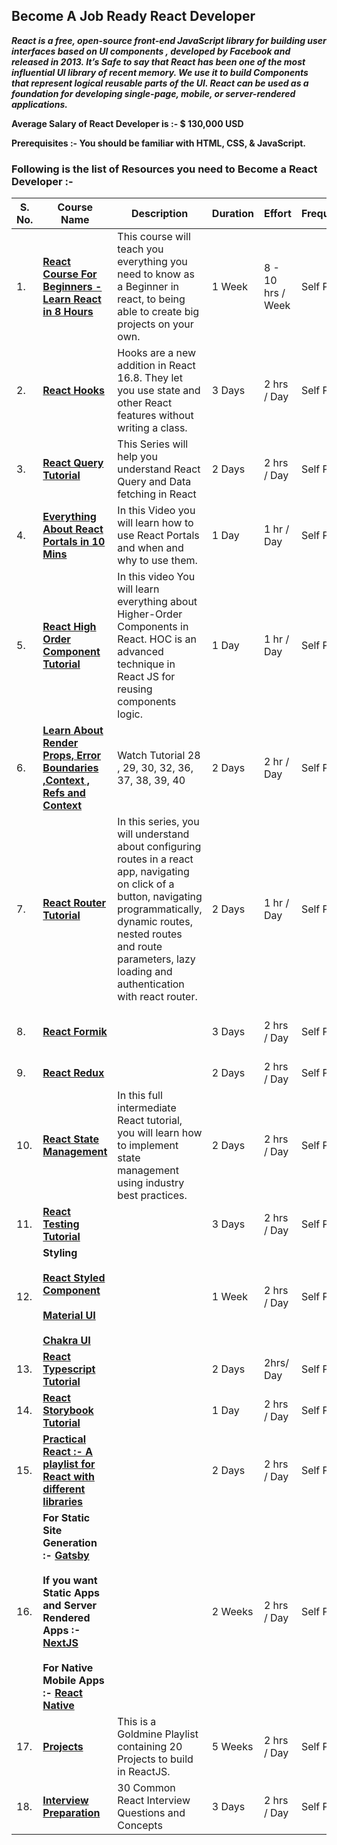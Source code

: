 ## Become A Job Ready React Developer

***React is a free, open-source front-end JavaScript library for building user interfaces based on UI components , developed by Facebook and released in 2013. It’s Safe to say that React has been one of the most influential UI library of recent memory. We use it to build Components that represent logical reusable parts of the UI. React can be used as a foundation for developing single-page, mobile, or server-rendered applications.***
  
**Average Salary of React Developer is :- $ 130,000 USD**
  
  
**Prerequisites :- You should be familiar with HTML, CSS, & JavaScript.**
  
  
### Following is the list of Resources you need to Become a React Developer :-

| S. No. |  Course Name | Description | Duration | Effort |  Frequency | Prerequisites | 
| ----    |  ----                  | ----               |  ----          | ----      | ----                |---- |
| 1. | **[React Course For Beginners - Learn React in 8 Hours](https://www.youtube.com/watch?v=f55qeKGgB_M&list=PLpPqplz6dKxW5ZfERUPoYTtNUNvrEebAR&index=19)** | This course will teach you everything you need to know as a Beginner in react, to being able to create big projects on your own. | 1 Week | 8 - 10 hrs / Week | Self Paced | Basic Understanding of HTML, CSS & JavaScript |
| 2. | **[React Hooks](https://youtube.com/playlist?list=PLC3y8-rFHvwisvxhZ135pogtX7_Oe3Q3A)** | Hooks are a new addition in React 16.8. They let you use state and other React features without writing a class. | 3 Days | 2 hrs / Day | Self Paced |  Basics of React, Functional & Class Components , props, state, etc |
|3.| **[React Query Tutorial](https://youtube.com/playlist?list=PLC3y8-rFHvwjTELCrPrcZlo6blLBUspd2)** | This Series will help you understand React Query and Data fetching in React | 2 Days | 2 hrs / Day | Self Paced | 1. React Fundamentals <br> <br> 2. React Hooks |
| 4. | **[Everything About React Portals in 10 Mins](https://youtu.be/_HkxuxZ5QO0)** | In this Video you will learn how to use React Portals and when and why to use them. | 1 Day | 1 hr / Day | Self Paced | React Fundamentals | 
| 5. | **[React High Order Component Tutorial](https://youtu.be/tsCoBd7xSK8)** | In this video You will learn everything about Higher-Order Components in React. HOC is an advanced technique in React JS for reusing components logic. | 1 Day | 1 hr / Day | Self Paced |  React Fundamentals | 
| 6.|**[Learn About Render Props, Error Boundaries ,Context , Refs and Context](https://www.youtube.com/watch?v=QFaFIcGhPoM&list=PLC3y8-rFHvwgg3vaYJgHGnModB54rxOk3&index=2)** | Watch Tutorial 28 , 29, 30, 32, 36, 37, 38, 39, 40 | 2 Days | 2 hr / Day | Self Paced  |React Fundamentals|
| 7.|**[React Router Tutorial](https://youtube.com/playlist?list=PLC3y8-rFHvwjkxt8TOteFdT_YmzwpBlrG)** | In this series, you will understand about configuring routes in a react app, navigating on click of a button, navigating programmatically, dynamic routes, nested routes and route parameters, lazy loading and authentication with react router. | 2 Days | 1 hr / Day | Self Paced | 1. React Fundamentals <br> <br> 2.  React Hooks |
| 8. | **[React Formik](https://youtube.com/playlist?list=PLC3y8-rFHvwiPmFbtzEWjESkqBVDbdgGu)** | | 3 Days | 2 hrs / Day | Self Paced  | HTML, CSS, JavaScript + ES6 , React ( Hooks ) | 
|9. |**[React Redux](https://youtube.com/playlist?list=PLC3y8-rFHvwheJHvseC3I0HuYI2f46oAK)** | | 2 Days | 2 hrs / Day | Self Paced | Fundamentals of React | 
| 10. | **[React State Management](https://youtu.be/-bEzt5ISACA)** | In this full intermediate React tutorial, you will learn how to implement state management using industry best practices. | 2 Days  | 2 hrs / Day | Self Paced |  Fundamentals of React | 
| 11. |**[React Testing Tutorial](https://youtube.com/playlist?list=PLC3y8-rFHvwirqe1KHFCHJ0RqNuN61SJd)** |  | 3 Days | 2 hrs / Day | Self Paced | React Fundamentals |
|12.| **Styling <br> <br>[React Styled Component](https://youtube.com/playlist?list=PLC3y8-rFHvwgu-G08-7ovbN9EyhF_cltM) <br> <br>[Material UI](https://youtube.com/playlist?list=PL4cUxeGkcC9gjxLvV4VEkZ6H6H4yWuS58) <br> <br>[Chakra UI](https://youtube.com/playlist?list=PLx2Y9Sna27Xt3deeeOLqW59-mdWpUWQ0T)** |  | 1 Week  |2 hrs / Day | Self Paced | Fundamentals of React | 
| 13. | **[React Typescript Tutorial](https://youtube.com/playlist?list=PLC3y8-rFHvwi1AXijGTKM0BKtHzVC-LSK)** |  | 2 Days | 2hrs/ Day | Self Paced | Fundamentals of React | 
|14. |**[React Storybook Tutorial](https://youtube.com/playlist?list=PLC3y8-rFHvwhC-j3x3t9la8-GQJGViDQk)** |  |1 Day | 2 hrs / Day | Self Paced | Fundamentals of React | 
| 15. |**[Practical React :- A playlist for React with different libraries](https://youtube.com/playlist?list=PLC3y8-rFHvwhAh1ypBvcZLDO6I7QTY5CM)** | |2 Days | 2 hrs / Day | Self Paced |Fundamentals of React  | 
|16. |**For Static Site Generation :- [Gatsby](https://youtube.com/playlist?list=PL4cUxeGkcC9hw1g77I35ZivVLe8k2nvjB) <br> <br> If you want Static Apps and Server Rendered Apps :-[NextJS](https://youtube.com/playlist?list=PLC3y8-rFHvwgC9mj0qv972IO5DmD-H0ZH)<br> <br> For Native Mobile Apps :- [React Native](https://youtu.be/VozPNrt-LfE)** |  | 2 Weeks | 2 hrs / Day | Self Paced | Fundamentals of React | 
| 17. |**[Projects](https://youtube.com/playlist?list=PL6QREj8te1P6wX9m5KnicnDVEucbOPsqR)** | This is a Goldmine Playlist containing 20 Projects to build in ReactJS. |5 Weeks | 2 hrs / Day  | Self Paced | Fundamentals of React |
|18.| **[Interview Preparation](https://youtu.be/XBTJDpT2XaI)** | 30 Common React Interview Questions and Concepts | 3 Days | 2 hrs / Day | Self Paced |Complete Knowledge of React |
